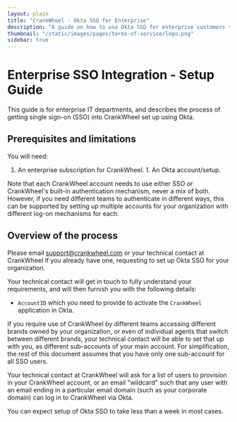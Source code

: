```yaml
---
layout: plain
title: "CrankWheel - Okta SSO for Enterprise"
description: "A guide on how to use Okta SSO for enterprise customers to log their employees directly into CrankWheel."
thumbnail: "/static/images/pages/terms-of-service/logo.png"
sidebar: true
---
```


# Enterprise SSO Integration - Setup Guide

This guide is for enterprise IT departments, and describes the process of getting single sign-on (SSO) into CrankWheel set up using Okta.

## Prerequisites and limitations

You will need:
   1. An enterprise subscription for CrankWheel.
	 1. An Okta account/setup.

Note that each CrankWheel account needs to use either SSO _or_ CrankWheel's built-in authentication mechanism, never a mix of both. However, if you need different teams to authenticate in different ways, this can be supported by setting up multiple accounts for your organization with different log-on mechanisms for each.

## Overview of the process

Please email [support@crankwheel.com](mailto:support@crankwheel.com) or your technical contact at CrankWheel if you already have one, requesting to set up Okta SSO for your organization.

Your technical contact will get in touch to fully understand your requirements, and will then furnish you with the following details:
   * `AccountID` which you need to provide to activate the `CrankWheel` application in Okta.

If you require use of CrankWheel by different teams accessing different brands owned by your organization, or even of individual agents that switch between different brands, your technical contact will be able to set that up with you, as different sub-accounts of your main account. For simplification, the rest of this document assumes that you have only one sub-account for all SSO users.

Your technical contact at CrankWheel will ask for a list of users to provision in your CrankWheel account, or an email "wildcard" such that any user with an email ending in a particular email domain (such as your corporate domain) can log in to CrankWheel via Okta.

You can expect setup of Okta SSO to take less than a week in most cases.
